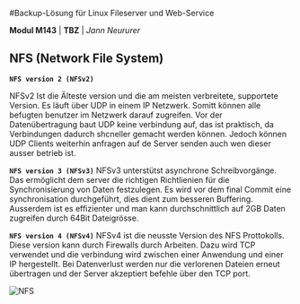 #Backup-Lösung für Linux Fileserver und Web-Service

**Modul M143** | **TBZ** | *Jann Neururer*

## NFS (Network File System)
**`NFS version 2 (NFSv2)`**

NFSv2 Ist die Älteste version und die am meisten verbreitete, supportete Version. Es läuft über UDP in einem IP Netzwerk. Somitt können alle befugten benutzer im Netzwerk darauf zugreifen.
Vor der Datenübertragung baut UDP keine verbindung auf, das ist praktisch, da Verbindungen dadurch shcneller gemacht werden können. Jedoch können UDP Clients weiterhin anfragen auf de Server senden auch wen dieser ausser betrieb ist.

**`NFS version 3 (NFSv3)`**
NFSv3 unterstütst asynchrone Schreibvorgänge. Das ermöglicht dem server die richtigen Richtlienien für die Synchronisierung von Daten festzulegen. Es wird vor dem final Commit eine synchronisation durchgeführt, dies dient zum besseren Buffering.
Ausserdem ist es effizienter und man kann durchschnittlich auf 2GB Daten zugreifen durch 64Bit Dateigrösse.

**`NFS version 4 (NFSv4)`**
NFSv4 ist die neusste Version des NFS Prottokolls. Diese version kann durch Firewalls durch Arbeiten. Dazu wird TCP verwendet und die verbindung wird zwischen einer Anwendung und einer IP hergestellt. Bei Datenverlust werden nur die verlorenen Dateien erneut übertragen und der Server akzeptiert befehle über den TCP port.

![NFS](https://raw.githubusercontent.com/Jann08/M143_nfs-apache-backup/main/imgs/NFS.png)